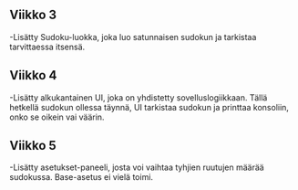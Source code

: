 ## Viikko 3

-Lisätty Sudoku-luokka, joka luo satunnaisen sudokun ja tarkistaa tarvittaessa itsensä.

## Viikko 4

-Lisätty alkukantainen UI, joka on yhdistetty sovelluslogiikkaan. Tällä hetkellä sudokun ollessa täynnä, UI tarkistaa sudokun ja printtaa konsoliin, onko se oikein vai väärin.

## Viikko 5

-Lisätty asetukset-paneeli, josta voi vaihtaa tyhjien ruutujen määrää sudokussa. Base-asetus ei vielä toimi.